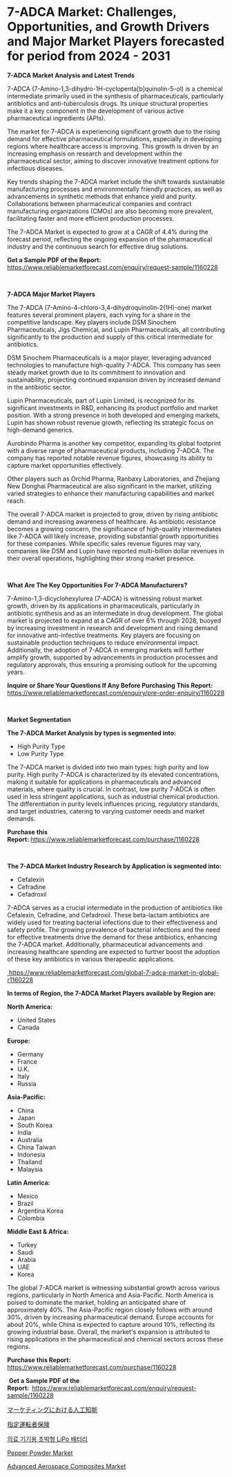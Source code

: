 <p><h1>7-ADCA Market: Challenges, Opportunities, and Growth Drivers and Major Market Players forecasted for period from 2024 - 2031</h1></p><p><strong>7-ADCA Market Analysis and Latest Trends</strong></p>
<p><p>7-ADCA (7-Amino-1,3-dihydro-1H-cyclopenta[b]quinolin-5-ol) is a chemical intermediate primarily used in the synthesis of pharmaceuticals, particularly antibiotics and anti-tuberculosis drugs. Its unique structural properties make it a key component in the development of various active pharmaceutical ingredients (APIs). </p><p>The market for 7-ADCA is experiencing significant growth due to the rising demand for effective pharmaceutical formulations, especially in developing regions where healthcare access is improving. This growth is driven by an increasing emphasis on research and development within the pharmaceutical sector, aiming to discover innovative treatment options for infectious diseases.</p><p>Key trends shaping the 7-ADCA market include the shift towards sustainable manufacturing processes and environmentally friendly practices, as well as advancements in synthetic methods that enhance yield and purity. Collaborations between pharmaceutical companies and contract manufacturing organizations (CMOs) are also becoming more prevalent, facilitating faster and more efficient production processes. </p><p>The 7-ADCA Market is expected to grow at a CAGR of 4.4% during the forecast period, reflecting the ongoing expansion of the pharmaceutical industry and the continuous search for effective drug solutions.</p></p>
<p><strong>Get a Sample PDF of the Report:&nbsp;</strong> <a href="https://www.reliablemarketforecast.com/enquiry/request-sample/1160228">https://www.reliablemarketforecast.com/enquiry/request-sample/1160228</a></p>
<p>&nbsp;</p>
<p><strong>7-ADCA Major Market Players</strong></p>
<p><p>The 7-ADCA (7-Amino-4-chloro-3,4-dihydroquinolin-2(1H)-one) market features several prominent players, each vying for a share in the competitive landscape. Key players include DSM Sinochem Pharmaceuticals, Jigs Chemical, and Lupin Pharmaceuticals, all contributing significantly to the production and supply of this critical intermediate for antibiotics.</p><p>DSM Sinochem Pharmaceuticals is a major player, leveraging advanced technologies to manufacture high-quality 7-ADCA. This company has seen steady market growth due to its commitment to innovation and sustainability, projecting continued expansion driven by increased demand in the antibiotic sector.</p><p>Lupin Pharmaceuticals, part of Lupin Limited, is recognized for its significant investments in R&D, enhancing its product portfolio and market position. With a strong presence in both developed and emerging markets, Lupin has shown robust revenue growth, reflecting its strategic focus on high-demand generics.</p><p>Aurobindo Pharma is another key competitor, expanding its global footprint with a diverse range of pharmaceutical products, including 7-ADCA. The company has reported notable revenue figures, showcasing its ability to capture market opportunities effectively.</p><p>Other players such as Orchid Pharma, Ranbaxy Laboratories, and Zhejiang New Donghai Pharmaceutical are also significant in the market, utilizing varied strategies to enhance their manufacturing capabilities and market reach.</p><p>The overall 7-ADCA market is projected to grow, driven by rising antibiotic demand and increasing awareness of healthcare. As antibiotic resistance becomes a growing concern, the significance of high-quality intermediates like 7-ADCA will likely increase, providing substantial growth opportunities for these companies. While specific sales revenue figures may vary, companies like DSM and Lupin have reported multi-billion dollar revenues in their overall operations, highlighting their strong market presence.</p></p>
<p>&nbsp;</p>
<p><strong>What Are The Key Opportunities For 7-ADCA Manufacturers?</strong></p>
<p><p>7-Amino-1,3-dicyclohexylurea (7-ADCA) is witnessing robust market growth, driven by its applications in pharmaceuticals, particularly in antibiotic synthesis and as an intermediate in drug development. The global market is projected to expand at a CAGR of over 6% through 2028, buoyed by increasing investment in research and development and rising demand for innovative anti-infective treatments. Key players are focusing on sustainable production techniques to reduce environmental impact. Additionally, the adoption of 7-ADCA in emerging markets will further amplify growth, supported by advancements in production processes and regulatory approvals, thus ensuring a promising outlook for the upcoming years.</p></p>
<p><strong>Inquire or Share Your Questions If Any Before Purchasing This Report:</strong> <a href="https://www.reliablemarketforecast.com/enquiry/pre-order-enquiry/1160228">https://www.reliablemarketforecast.com/enquiry/pre-order-enquiry/1160228</a></p>
<p>&nbsp;</p>
<p><strong>Market Segmentation</strong></p>
<p><strong>The 7-ADCA Market Analysis by types is segmented into:</strong></p>
<p><ul><li>High Purity Type</li><li>Low Purity Type</li></ul></p>
<p><p>The 7-ADCA market is divided into two main types: high purity and low purity. High purity 7-ADCA is characterized by its elevated concentrations, making it suitable for applications in pharmaceuticals and advanced materials, where quality is crucial. In contrast, low purity 7-ADCA is often used in less stringent applications, such as industrial chemical production. The differentiation in purity levels influences pricing, regulatory standards, and target industries, catering to varying customer needs and market demands.</p></p>
<p><strong>Purchase this Report:&nbsp;</strong><a href="https://www.reliablemarketforecast.com/purchase/1160228">https://www.reliablemarketforecast.com/purchase/1160228</a></p>
<p>&nbsp;</p>
<p><strong>The 7-ADCA Market Industry Research by Application is segmented into:</strong></p>
<p><ul><li>Cefalexin</li><li>Cefradine</li><li>Cefadroxil</li></ul></p>
<p><p>7-ADCA serves as a crucial intermediate in the production of antibiotics like Cefalexin, Cefradine, and Cefadroxil. These beta-lactam antibiotics are widely used for treating bacterial infections due to their effectiveness and safety profile. The growing prevalence of bacterial infections and the need for effective treatments drive the demand for these antibiotics, enhancing the 7-ADCA market. Additionally, pharmaceutical advancements and increasing healthcare spending are expected to further boost the adoption of these key antibiotics in various therapeutic applications.</p></p>
<p><a href="https://www.reliablemarketforecast.com/global-7-adca-market-in-global-r1160228">&nbsp;https://www.reliablemarketforecast.com/global-7-adca-market-in-global-r1160228</a></p>
<p><strong>In terms of Region, the 7-ADCA Market Players available by Region are:</strong></p>
<p>
    <p> <strong> North America: </strong>
        <ul>
            <li>United States</li>
            <li>Canada</li>
        </ul>
        </p> 
    <p> <strong> Europe: </strong>
        <ul>
            <li>Germany</li>
            <li>France</li>
            <li>U.K.</li>
            <li>Italy</li>
            <li>Russia</li>
        </ul>
        </p> 
    <p> <strong> Asia-Pacific: </strong>
        <ul>
            <li>China</li>
            <li>Japan</li>
            <li>South Korea</li>
            <li>India</li>
            <li>Australia</li>
            <li>China Taiwan</li>
            <li>Indonesia</li>
            <li>Thailand</li>
            <li>Malaysia</li>
        </ul>
        </p> 
    <p> <strong> Latin America: </strong>
        <ul>
            <li>Mexico</li>
            <li>Brazil</li>
            <li>Argentina Korea</li>
            <li>Colombia</li>
        </ul>
        </p> 
    <p> <strong> Middle East & Africa: </strong>
        <ul>
            <li>Turkey</li>
            <li>Saudi</li>
            <li>Arabia</li>
            <li>UAE</li>
            <li>Korea</li>
        </ul>
    </p>
    </p>
<p><p>The global 7-ADCA market is witnessing substantial growth across various regions, particularly in North America and Asia-Pacific. North America is poised to dominate the market, holding an anticipated share of approximately 40%. The Asia-Pacific region closely follows with around 30%, driven by increasing pharmaceutical demand. Europe accounts for about 20%, while China is expected to capture around 10%, reflecting its growing industrial base. Overall, the market's expansion is attributed to rising applications in the pharmaceutical and chemical sectors across these regions.</p></p>
<p><strong>Purchase this Report: </strong><a href="https://www.reliablemarketforecast.com/purchase/1160228">https://www.reliablemarketforecast.com/purchase/1160228</a></p>
<p>&nbsp;<strong>Get a Sample PDF of the Report:&nbsp;&nbsp;</strong><a href="https://www.reliablemarketforecast.com/enquiry/request-sample/1160228">https://www.reliablemarketforecast.com/enquiry/request-sample/1160228</a></p>
<p><strong></strong></p>
<p><p><a href="https://medium.com/@ewellklocko_37130/artificial-intelligence-in-marketing-market-%E3%81%AF-%E3%82%B3%E3%82%B9%E3%83%88%E7%AE%A1%E7%90%86%E3%81%A8%E5%8A%B9%E7%8E%87%E5%90%91%E4%B8%8A%E3%82%92%E5%84%AA%E5%85%88%E3%81%97%E3%81%BE%E3%81%99-%E3%81%95%E3%82%89%E3%81%AB-%E5%A0%B1%E5%91%8A%E6%9B%B8%E3%81%AF%E5%B8%82%E5%A0%B4%E3%81%AE%E9%9C%80%E8%A6%81%E9%9D%A2%E3%81%A8%E4%BE%9B%E7%B5%A6%E9%9D%A2%E3%81%AE%E4%B8%A1%E6%96%B9%E3%82%92%E3%82%AB%E3%83%90%E3%83%BC%E3%81%97%E3%81%A6%E3%81%84%E3%81%BE%E3%81%99-5993413360c0">マーケティングにおける人工知能</a></p><p><a href="https://medium.com/@shepardelmer/2024%E5%B9%B4%E3%81%8B%E3%82%892031%E5%B9%B4%E3%81%BE%E3%81%A7%E3%81%AE%E3%83%89%E3%83%A9%E3%82%A4%E3%83%90%E3%83%BC%E4%BF%9D%E9%99%BA%E5%B8%82%E5%A0%B4%E3%81%AE%E5%B1%95%E6%9C%9B%E3%81%A8%E4%BA%88%E6%B8%AC-c65bde6fed2d">指定運転者保険</a></p><p><a href="https://medium.com/@lunaprice1971/%EC%84%B8%EA%B3%84-ultra-thin-lipo-battery-for-medical-devices-market-%EC%9D%80-2024%EC%97%90%EC%84%9C-2031%EB%A1%9C-%EC%97%B0%ED%8F%89%EA%B7%A0-%EC%A6%9D%EA%B0%80%EC%9C%A8%EC%9D%84-%EB%B3%B4%EC%9D%BC-%EA%B2%83%EC%9C%BC%EB%A1%9C-%EC%98%88%EC%83%81%EB%90%A9%EB%8B%88%EB%8B%A4-4f8cf5e9608d">의료 기기용 초박형 LiPo 배터리</a></p><p><a href="https://www.linkedin.com/pulse/pepper-powder-market-insights-products-regional-analysis-forecasted-ihpae?trackingId=RDXM7PupQ2esdlHkg%2BHGVg%3D%3D">Pepper Powder Market</a></p><p><a href="https://issuu.com/reportprime-2/docs/advanced-aerospace-composites-marke_3a3c2385903085">Advanced Aerospace Composites Market</a></p></p>